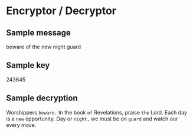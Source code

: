 # Encryptor / Decryptor

## Sample message
beware of the new night guard

## Sample key
243645

## Sample decryption
Worshippers `beware.` In the book `of` Revelations, praise `the` Lord. Each day is a `new` opportunity. Day or `night,` we must be on `guard` and watch our every move.
